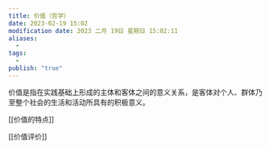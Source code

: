 ```yaml
---
title: 价值（哲学）
date: 2023-02-19 15:02
modification date: 2023 二月 19日 星期日 15:02:11
aliases:
  - 
tags:
  - 
publish: "true"
---
```


价值是指在实践基础上形成的主体和客体之间的意义关系，是客体对个人、群体乃至整个社会的生活和活动所具有的积极意义。

[[价值的特点]]

[[价值评价]]